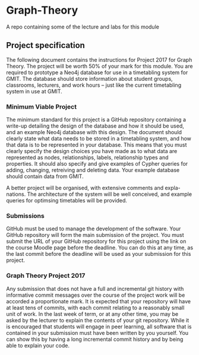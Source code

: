 # Graph-Theory
A repo containing some of the lecture and labs for this module


## Project specification 
The following document contains the instructions for Project 2017 for Graph Theory. The project will be worth 50% of your mark for this module. You are required to prototype a Neo4j database for use in a timetabling system for GMIT. The database should store information about student groups, classrooms, lecturers, and work hours – just like the current timetabling system in use at GMIT.  

### Minimum Viable Project
The minimum standard for this project is a GitHub repository containing a write-up detailing the design of the database and how it should be used, and an example Neo4j database with this design. The document should clearly state what data needs to be stored in a timetabling system, and how that data is to be represented in your database. This means that you must clearly specify the design choices you have made as to what data are represented as nodes, relationships, labels, relationship types and properties. It should also specify and give examples of Cypher queries for adding, changing, retreiving and deleting data. Your example database should contain data from GMIT.

A better project will be organised, with extensive comments and expla- nations. The architecture of the system will be well conceived, and example queries for optimsing timetables will be provided.

### Submissions
GitHub must be used to manage the development of the software. Your GitHub repository will form the main submission of the project. You must submit the URL of your GitHub repository for this project using the link on the course Moodle page before the deadline. You can do this at any time, as the last commit before the deadline will be used as your submission for this project.  

### Graph Theory Project 2017
Any submission that does not have a full and incremental git history with informative commit messages over the course of the project work will be accorded a proportionate mark. It is expected that your repository will have at least tens of commits, with each commit relating to a reasonably small unit of work. In the last week of term, or at any other time, you may be asked by the lecturer to explain the contents of your git repository. While it is encouraged that students will engage in peer learning, all software that is contained in your submission must have been written by you yourself. You can show this by having a long incremental commit history and by being able to explain your code.

